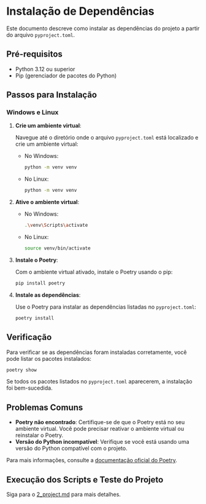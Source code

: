 # Instalação de Dependências

Este documento descreve como instalar as dependências do projeto a partir do arquivo `pyproject.toml`.

## Pré-requisitos

- Python 3.12 ou superior
- Pip (gerenciador de pacotes do Python)

## Passos para Instalação

### Windows e Linux

1. **Crie um ambiente virtual**:
   
   Navegue até o diretório onde o arquivo `pyproject.toml` está localizado e crie um ambiente virtual:
   
   - No Windows:
     ```sh
     python -m venv venv
     ```
   - No Linux:
     ```sh
     python -m venv venv
     ```

2. **Ative o ambiente virtual**:
   
   - No Windows:
     ```sh
     .\venv\Scripts\activate
     ```
   - No Linux:
     ```sh
     source venv/bin/activate
     ```

3. **Instale o Poetry**:
   
   Com o ambiente virtual ativado, instale o Poetry usando o pip:
   ```sh
   pip install poetry
   ```

4. **Instale as dependências**:
   
   Use o Poetry para instalar as dependências listadas no `pyproject.toml`:
   ```sh
   poetry install
   ```

## Verificação

Para verificar se as dependências foram instaladas corretamente, você pode listar os pacotes instalados:
```sh
poetry show
```

Se todos os pacotes listados no `pyproject.toml` aparecerem, a instalação foi bem-sucedida.

## Problemas Comuns

- **Poetry não encontrado**: Certifique-se de que o Poetry está no seu ambiente virtual. Você pode precisar reativar o ambiente virtual ou reinstalar o Poetry.
- **Versão do Python incompatível**: Verifique se você está usando uma versão do Python compatível com o projeto.

Para mais informações, consulte a [documentação oficial do Poetry](https://python-poetry.org/docs/).

## Execução dos Scripts e Teste do Projeto

Siga para o [2_project.md](2_project.md) para mais detalhes.